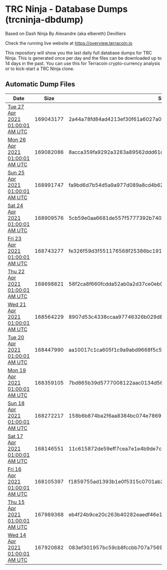 # TRC Ninja - Database Dumps (trcninja-dbdump)
Based on Dash Ninja By Alexandre (aka elbereth) Devilliers

Check the running live website at https://overview.terracoin.io

This repository will show you the last daily full database dumps for TRC Ninja. This is generated once per day and the files can be downloaded up to 14 days in the past.
You can use this for Terracoin crypto-currency analysis or to kick-start a TRC Ninja clone.


## Automatic Dump Files
| Date | Size | SHA256 |
|--|--|--|
| [Tue 27 Apr 2021 01:00:01 AM UTC](https://transfer.sh/jDt41/trcninja-dbdump-20210427010001.tar.bz2) | 169043177 | 2a44a78fd84ad4213ef30f61a6027a098c23f6bad52eec754572d22e6422552f | 
| [Mon 26 Apr 2021 01:00:01 AM UTC](https://transfer.sh/Nqq5A/trcninja-dbdump-20210426010001.tar.bz2) | 169082086 | 8acca359fa9292a3283a89562ddd61d60e87126cd04f0673213021e8343df6e0 | 
| [Sun 25 Apr 2021 01:00:01 AM UTC](https://transfer.sh/159aUM/trcninja-dbdump-20210425010001.tar.bz2) | 168991747 | fa9bd6d7b54d5a9a977d089a8cd4b6228411fe2331aea927304f4c2d4ebf5091 | 
| [Sat 24 Apr 2021 01:00:01 AM UTC](https://transfer.sh/htLyy/trcninja-dbdump-20210424010001.tar.bz2) | 168909576 | 5cb59e0aa6681de557f5777392b74045419e11b524eb9e3ae7b1af6bf0f69ec7 | 
| [Fri 23 Apr 2021 01:00:01 AM UTC](https://transfer.sh/Fcltv/trcninja-dbdump-20210423010001.tar.bz2) | 168743277 | fe326f59d3f551176568f25386bc191e9d980f98fcebb723f5e1f1e55f43909d | 
| [Thu 22 Apr 2021 01:00:01 AM UTC](https://transfer.sh/xzmHr/trcninja-dbdump-20210422010001.tar.bz2) | 168698821 | 58f2ca8f660fcdda52ab0a2d37ce0eb0f016faa3e2dd43919e4ba3c9d666c8ad | 
| [Wed 21 Apr 2021 01:00:01 AM UTC](https://transfer.sh/iRD8v/trcninja-dbdump-20210421010001.tar.bz2) | 168564229 | 8907d53c4338ccaa97746326b029d818f946dd0217c738a4e4f4e3495eacc76c | 
| [Tue 20 Apr 2021 01:00:01 AM UTC](https://transfer.sh/Ujr0W/trcninja-dbdump-20210420010001.tar.bz2) | 168447990 | aa10017c1ca605f1c9a9abd9668f5c509b4db05534766e426e00bc7d59b1be5d | 
| [Mon 19 Apr 2021 01:00:01 AM UTC](https://transfer.sh/nPyhF/trcninja-dbdump-20210419010001.tar.bz2) | 168359105 | 7bd865b39d5777008122aac0134d56d420812acd0463bef292a99ae635655b9c | 
| [Sun 18 Apr 2021 01:00:01 AM UTC](https://transfer.sh/aMuEC/trcninja-dbdump-20210418010001.tar.bz2) | 168272217 | 158b6b874ba2f6aa8384bc074e7869185f708c9317079a94d94552f601b60770 | 
| [Sat 17 Apr 2021 01:00:01 AM UTC](https://transfer.sh/PPJfX/trcninja-dbdump-20210417010001.tar.bz2) | 168146551 | 11c615872de59eff7cea7e1e4b9de7ce3a4342ccffb1fb98da9ff1d3d229c0be | 
| [Fri 16 Apr 2021 01:00:01 AM UTC](https://transfer.sh/laKbg/trcninja-dbdump-20210416010001.tar.bz2) | 168105397 | f1859755ad1393b1e0f5315c0701ab2a7beab79625eeca308ebe9b3f4cfe959a | 
| [Thu 15 Apr 2021 01:00:01 AM UTC](https://transfer.sh/hMwdU/trcninja-dbdump-20210415010001.tar.bz2) | 167989368 | eb4f24b9ce20c263b40282eaedf46e1e94c2c93d83440aff68c9dc7eed68ae97 | 
| [Wed 14 Apr 2021 01:00:01 AM UTC](https://transfer.sh/dv0Gp/trcninja-dbdump-20210414010001.tar.bz2) | 167920682 | 083ef301957bc59cb8fccbb707a7569881c359fe5ea4f40ec20c2a8640264173 | 
